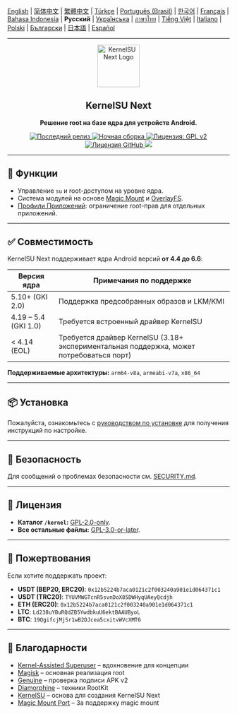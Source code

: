 [English](README.md) | [简体中文](README_CN.md) | [繁體中文](README_TW.md) | [Türkçe](README_TR.md) | [Português (Brasil)](README_PT-BR.md) | [한국어](README_KO.md) | [Français](README_FR.md) | [Bahasa Indonesia](README_ID.md) |  **Русский**  | [Українська](README_UA.md) | [ภาษาไทย](README_TH.md) | [Tiếng Việt](README_VI.md) | [Italiano](README_IT.md) | [Polski](README_PL.md) | [Български](README_BG.md) | [日本語](README_JA.md) | [Español](README_ES.md)

---

<div align="center">
  <img src="/assets/kernelsu_next.png" width="96" alt="KernelSU Next Logo">

  <h2>KernelSU Next</h2>
  <p><strong>Решение root на базе ядра для устройств Android.</strong></p>

  <p>
    <a href="https://github.com/KernelSU-Next/KernelSU-Next/releases/latest">
      <img src="https://img.shields.io/github/v/release/KernelSU-Next/KernelSU-Next?label=Release&logo=github" alt="Последний релиз">
    </a>
    <a href="https://nightly.link/KernelSU-Next/KernelSU-Next/workflows/build-manager-ci/next/Manager">
      <img src="https://img.shields.io/badge/Nightly%20Release-gray?logo=hackthebox&logoColor=fff" alt="Ночная сборка">
    </a>
    <a href="https://www.gnu.org/licenses/old-licenses/gpl-2.0.en.html">
      <img src="https://img.shields.io/badge/License-GPL%20v2-orange.svg?logo=gnu" alt="Лицензия: GPL v2">
    </a>
    <a href="/LICENSE">
      <img src="https://img.shields.io/github/license/KernelSU-Next/KernelSU-Next?logo=gnu" alt="Лицензия GitHub">
    </a>
    <a title="Crowdin" target="_blank" href="https://crowdin.com/project/kernelsu-next"><img src="https://badges.crowdin.net/kernelsu-next/localized.svg"></a>
  </p>
</div>

---

## 🚀 Функции

- Управление `su` и root-доступом на уровне ядра.
- Система модулей на основе [Magic Mount](https://topjohnwu.github.io/Magisk/details.html#magic-mount) и [OverlayFS](https://en.wikipedia.org/wiki/OverlayFS).
- [Профили Приложений](https://kernelsu.org/guide/app-profile.html): ограничение root-прав для отдельных приложений.

---

## ✅ Совместимость

KernelSU Next поддерживает ядра Android версий **от 4.4 до 6.6**:

| Версия ядра          | Примечания по поддержке                                                                 |
|----------------------|-----------------------------------------------------------------------------------------|
| 5.10+ (GKI 2.0)      | Поддержка предсобранных образов и LKM/KMI                                               |
| 4.19 – 5.4 (GKI 1.0) | Требуется встроенный драйвер KernelSU                                                   |
| < 4.14 (EOL)         | Требуется драйвер KernelSU (3.18+ экспериментальная поддержка, может потребоваться порт) |

**Поддерживаемые архитектуры:** `arm64-v8a`, `armeabi-v7a`, `x86_64`

---

## 📦 Установка

Пожалуйста, ознакомьтесь с [руководством по установке](https://kernelsu-next.github.io/webpage/pages/installation.html) для получения инструкций по настройке.

---

## 🔐 Безопасность

Для сообщений о проблемах безопасности см. [SECURITY.md](/SECURITY.md).

---

## 📜 Лицензия

- **Каталог `/kernel`:** [GPL-2.0-only](https://www.gnu.org/licenses/old-licenses/gpl-2.0.en.html).
- **Все остальные файлы:** [GPL-3.0-or-later](https://www.gnu.org/licenses/gpl-3.0.html).

---

## 💸 Пожертвования

Если хотите поддержать проект:

- **USDT (BEP20, ERC20)**: `0x12b5224b7aca0121c2f003240a901e1d064371c1`
- **USDT (TRC20)**: `TYUVMWGTcnR5svnDoX85DWHyqUAeyQcdjh`
- **ETH (ERC20)**: `0x12b5224b7aca0121c2f003240a901e1d064371c1`
- **LTC**: `Ld238uYBuRQdZB5YwdbkuU6ektBAAUByoL`
- **BTC**: `19QgifcjMjSr1wB2DJcea5cxitvWVcXMT6`

---

## 🙏 Благодарности

- [Kernel-Assisted Superuser](https://git.zx2c4.com/kernel-assisted-superuser/about/) – вдохновение для концепции
- [Magisk](https://github.com/topjohnwu/Magisk) – основная реализация root
- [Genuine](https://github.com/brevent/genuine/) – проверка подписи APK v2
- [Diamorphine](https://github.com/m0nad/Diamorphine) – техники RootKit
- [KernelSU](https://github.com/tiann/KernelSU) – основа для создания KernelSU Next
- [Magic Mount Port](https://github.com/5ec1cff/KernelSU/blob/main/userspace/ksud/src/magic_mount.rs) – За поддержку magic mount
